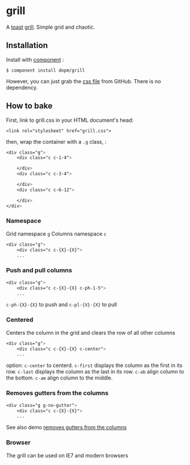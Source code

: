 # grill
A [toast](https://github.com/daneden/Toast) [grill](http://dopm.github.io/grill). Simple grid and chaotic.

## Installation

Install with [component](http://component.github.io/) :

    $ component install dopm/grill

However, you can just grab the [css file](http://dopm.github.io/grill/grill.css) from GitHub. There is no dependency.

## How to bake
First, link to grill.css in your HTML document's head:

`<link rel="stylesheet" href="grill.css">`

then, wrap the container with a `.g` class, :

```css
<div class="g">
	<div class="c c-1-4">

	</div>
	<div class="c c-3-4">

	</div>
	<div class="c c-6-12">

	</div>
</div>
```

### Namespace
Grid namespace `g` 
Columns namespace `c`

```css
<div class="g">
	<div class="c c-{X}-{X}">
	...
```

### Push and pull columns

```css
<div class="g">
	<div class="c c-{X}-{X} c-ph-1-5">
	...
```

`c-ph-{X}-{X}` to push and
`c-pl-{X}-{X}` to pull

### Centered

Centers the column in the grid and clears the row of all other columns

```css
<div class="g">
	<div class="c c-{X}-{X} c-center">
	...
```

option:
`c-center` to centerd.
`c-first` displays the column as the first in its row.
`c-last` displays the column as the last in its row.
`c-ab` align column to the bottom.
`c-am` align column to the middle.

### Removes gutters from the columns

```css
<div class="g g-no-gutter">
	<div class="c c-{X}-{X}">
	...
```

See also demo [removes gutters from the columns](http://dopm.github.io/grill/no-gutter.html)

### Browser
The grill can be used on IE7 and modern browsers
